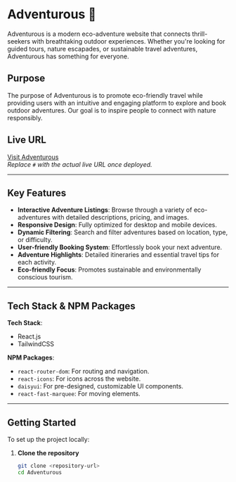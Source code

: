 # Adventurous 🌿  
Adventurous is a modern eco-adventure website that connects thrill-seekers with breathtaking outdoor experiences. Whether you're looking for guided tours, nature escapades, or sustainable travel adventures, Adventurous has something for everyone.  

## Purpose  
The purpose of Adventurous is to promote eco-friendly travel while providing users with an intuitive and engaging platform to explore and book outdoor adventures. Our goal is to inspire people to connect with nature responsibly.  

## Live URL  
[Visit Adventurous](#)  
*Replace `#` with the actual live URL once deployed.*

---

## Key Features  
- **Interactive Adventure Listings**: Browse through a variety of eco-adventures with detailed descriptions, pricing, and images.  
- **Responsive Design**: Fully optimized for desktop and mobile devices.  
- **Dynamic Filtering**: Search and filter adventures based on location, type, or difficulty.  
- **User-friendly Booking System**: Effortlessly book your next adventure.  
- **Adventure Highlights**: Detailed itineraries and essential travel tips for each activity.  
- **Eco-friendly Focus**: Promotes sustainable and environmentally conscious tourism.  

---

## Tech Stack & NPM Packages  
**Tech Stack**:  
- React.js  
- TailwindCSS  

**NPM Packages**:  
- `react-router-dom`: For routing and navigation.   
- `react-icons`: For icons across the website.  
- `daisyui`: For pre-designed, customizable UI components.  
- `react-fast-marquee`: For moving elements.  


---

## Getting Started  
To set up the project locally:  

1. **Clone the repository**  
   ```bash  
   git clone <repository-url>  
   cd Adventurous  
